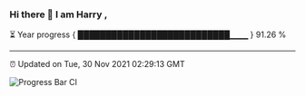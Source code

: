 ### Hi there 👋 I am Harry , 

⏳ Year progress { ███████████████████████████▁▁▁ } 91.26 %

---

⏰ Updated on Tue, 30 Nov 2021 02:29:13 GMT

![Progress Bar CI](https://github.com/duykhang68/duykhang68/workflows/Progress%20Bar%20CI/badge.svg)
